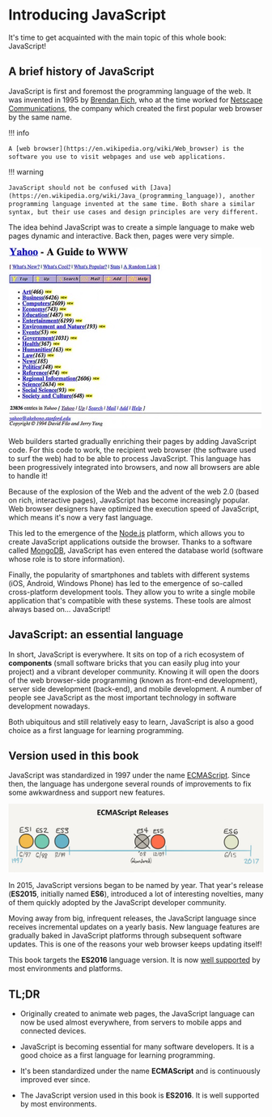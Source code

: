 # Introducing JavaScript

It's time to get acquainted with the main topic of this whole book: JavaScript!

## A brief history of JavaScript

JavaScript is first and foremost the programming language of the web. It was invented in 1995 by [Brendan Eich](https://en.wikipedia.org/wiki/Brendan_Eich), who at the time worked for [Netscape Communications](https://en.wikipedia.org/wiki/Netscape_Communications), the company which created the first popular web browser by the same name.

!!! info

    A [web browser](https://en.wikipedia.org/wiki/Web_browser) is the software you use to visit webpages and use web applications.

!!! warning

    JavaScript should not be confused with [Java](https://en.wikipedia.org/wiki/Java_(programming_language)), another programming language invented at the same time. Both share a similar syntax, but their use cases and design principles are very different.

The idea behind JavaScript was to create a simple language to make web pages dynamic and interactive. Back then, pages were very simple.

![Yahoo's home page circa 1994](images/intro03-01.jpg)

Web builders started gradually enriching their pages by adding JavaScript code. For this code to work, the recipient web browser (the software used to surf the web) had to be able to process JavaScript. This language has been progressively integrated into browsers, and now all browsers are able to handle it!

Because of the explosion of the Web and the advent of the web 2.0 (based on rich, interactive pages), JavaScript has become increasingly popular. Web browser designers have optimized the execution speed of JavaScript, which means it's now a very fast language.

This led to the emergence of the [Node.js](https://nodejs.org) platform, which allows you to create JavaScript applications outside the browser. Thanks to a software called [MongoDB](https://www.mongodb.com/home), JavaScript has even entered the database world (software whose role is to store information).

Finally, the popularity of smartphones and tablets with different systems (iOS, Android, Windows Phone) has led to the emergence of so-called cross-platform development tools. They allow you to write a single mobile application that's compatible with these systems. These tools are almost always based on... JavaScript!

## JavaScript: an essential language

In short, JavaScript is everywhere. It sits on top of a rich ecosystem of **components** (small software bricks that you can easily plug into your project) and a vibrant developer community. Knowing it will open the doors of the web browser-side programming (known as front-end development), server side development (back-end), and mobile development. A number of people see JavaScript as the most important technology in software development nowadays.

Both ubiquitous and still relatively easy to learn, JavaScript is also a good choice as a first language for learning programming.

## Version used in this book

JavaScript was standardized in 1997 under the name [ECMAScript](https://en.wikipedia.org/wiki/ECMAScript). Since then, the language has undergone several rounds of improvements to fix some awkwardness and support new features.

![ECMAScript/JavaScript versions timeline](images/intro03-02.png)

In 2015, JavaScript versions began to be named by year. That year's release (**ES2015**, initially named **ES6**), introduced a lot of interesting novelties, many of them quickly adopted by the JavaScript developer community.

Moving away from big, infrequent releases, the JavaScript language since receives incremental updates on a yearly basis. New language features are gradually baked in JavaScript platforms through subsequent software updates. This is one of the reasons your web browser keeps updating itself!

This book targets the **ES2016** language version. It is now [well supported](https://kangax.github.io/compat-table/es2016plus/) by most environments and platforms.

## TL;DR

* Originally created to animate web pages, the JavaScript language can now be used almost everywhere, from servers to mobile apps and connected devices.

* JavaScript is becoming essential for many software developers. It is a good choice as a first language for learning programming.

* It's been standardized under the name **ECMAScript** and is continuously improved ever since.

* The JavaScript version used in this book is **ES2016**. It is well supported by most environments.

